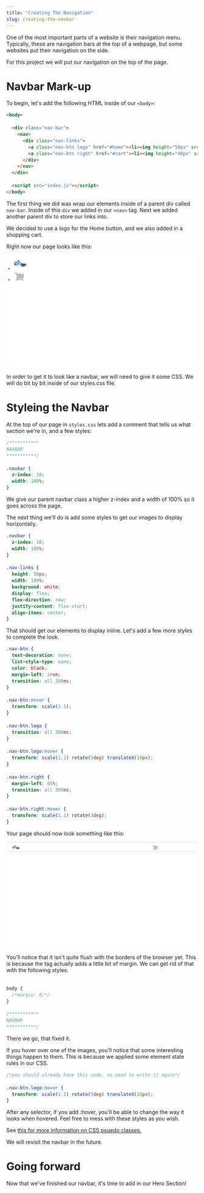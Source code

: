 ```yaml
---
title: "Creating The Navigation"
slug: creating-the-navbar
---
```


One of the most important parts of a website is their navigation menu. Typically, these are navigation bars at the top of a webpage, but some websites put their navigation on the side.

For this project we will put our navigation on the top of the page.

# Navbar Mark-up
To begin, let's add the following HTML inside of our ```<body>```:

```HTML
<body>

  <div class="nav-bar">
    <nav>
      <div class="nav-links">
        <a class="nav-btn logo" href="#home"><li><img height="50px" src="https://www.shareicon.net/download/2016/07/31/804695_running_512x512.png"></li></a>
        <a class="nav-btn right" href="#cart"><li><img height="40px" src='http://findicons.com/files/icons/1700/2d/512/cart.png'></li></a>
      </div>
    </nav>
  </div>

  <script src="index.js"></script>
</body>
```

The first thing we did was wrap our elements inside of a parent div called ```nav-bar```. Inside of this ```div``` we added in our ```<nav>``` tag. Next we added another parent div to store our links into.

We decided to use a logo for the Home button, and we also added in a shopping cart.

Right now our page looks like this:

![Navbar no styles](images/nav-no.png "navbar without styles")

In order to get it to look like a navbar, we will need to give it some CSS. We will do bit by bit inside of our styles.css file.


# Styleing the Navbar

At the top of our page in ```styles.css``` lets add a comment that tells us what section we're in, and a few styles:

```CSS
/***********
NAVBAR
***********/

.navbar {
  z-index: 10;
  width: 100%;
}

```
We give our parent navbar class a higher z-index and a width of 100% so it goes across the page.

The next thing we'll do is add some styles to get our images to display horizontally.

```css
.navbar {
  z-index: 10;
  width: 100%;
}

.nav-links {
  height: 50px;
  width: 100%;
  background: white;
  display: flex;
  flex-direction: row;
  justify-content: flex-start;
  align-items: center;
}


```

That should get our elements to display inline. Let's add a few more styles to complete the look.

```CSS
.nav-btn {
  text-decoration: none;
  list-style-type: none;
  color: black;
  margin-left: 2rem;
  transition: all 200ms;
}

.nav-btn:hover {
  transform: scale(1.1);
}

.nav-btn.logo {
  transition: all 300ms;
}

.nav-btn.logo:hover {
  transform: scale(1.1) rotate(5deg) translateX(10px);
}

.nav-btn.right {
  margin-left: 85%;
  transition: all 300ms;
}

.nav-btn.right:hover {
  transform: scale(1.1) rotate(3deg);
}

```

Your page should now look something like this:

![navbar with some styles](images/nav-s.png "navbar with some styles")

You'll notice that it isn't quite flush with the borders of the browser yet. This is because the <body> tag actually adds a little bit of margin. We can get rid of that with the following styles:

```CSS

body {
  /*margin: 0;*/
}

/***********
NAVBAR
***********/

```
There we go, that fixed it.

If you hover over one of the images, you'll notice that some interesting things happen to them. This is because we applied some element state rules in our CSS.

```css
/*you should already have this code, no need to write it again*/

.nav-btn.logo:hover {
  transform: scale(1.1) rotate(5deg) translateX(10px);
}

```
After any selector, if you add :hover, you'll be able to change the way it looks when hovered. Feel free to mess with these styles as you wish.

See [this for more information on CSS psuedo classes.](https://developer.mozilla.org/en-US/docs/Web/CSS/Pseudo-classes)

We will revisit the navbar in the future.

# Going forward
Now that we've finished our navbar, it's time to add in our Hero Section! 
